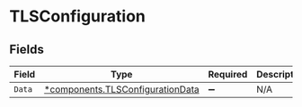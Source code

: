 # TLSConfiguration


## Fields

| Field                                                                           | Type                                                                            | Required                                                                        | Description                                                                     |
| ------------------------------------------------------------------------------- | ------------------------------------------------------------------------------- | ------------------------------------------------------------------------------- | ------------------------------------------------------------------------------- |
| `Data`                                                                          | [*components.TLSConfigurationData](../../models/shared/tlsconfigurationdata.md) | :heavy_minus_sign:                                                              | N/A                                                                             |